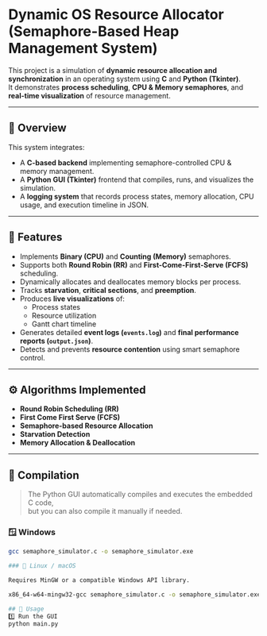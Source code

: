 # Dynamic OS Resource Allocator (Semaphore-Based Heap Management System)

This project is a simulation of **dynamic resource allocation and synchronization** in an operating system using **C** and **Python (Tkinter)**.  
It demonstrates **process scheduling**, **CPU & Memory semaphores**, and **real-time visualization** of resource management.

---

## 🧩 Overview

This system integrates:
- A **C-based backend** implementing semaphore-controlled CPU & memory management.
- A **Python GUI (Tkinter)** frontend that compiles, runs, and visualizes the simulation.
- A **logging system** that records process states, memory allocation, CPU usage, and execution timeline in JSON.

---

## 🧠 Features

- Implements **Binary (CPU)** and **Counting (Memory)** semaphores.
- Supports both **Round Robin (RR)** and **First-Come-First-Serve (FCFS)** scheduling.
- Dynamically allocates and deallocates memory blocks per process.
- Tracks **starvation**, **critical sections**, and **preemption**.
- Produces **live visualizations** of:
  - Process states
  - Resource utilization
  - Gantt chart timeline
- Generates detailed **event logs (`events.log`)** and **final performance reports (`output.json`)**.
- Detects and prevents **resource contention** using smart semaphore control.

---

## ⚙️ Algorithms Implemented

- **Round Robin Scheduling (RR)**
- **First Come First Serve (FCFS)**
- **Semaphore-based Resource Allocation**
- **Starvation Detection**
- **Memory Allocation & Deallocation**

---

## 🧰 Compilation

> The Python GUI automatically compiles and executes the embedded C code,  
> but you can also compile it manually if needed.

### 🪟 Windows
```bash
gcc semaphore_simulator.c -o semaphore_simulator.exe

### 🐧 Linux / macOS

Requires MinGW or a compatible Windows API library.

x86_64-w64-mingw32-gcc semaphore_simulator.c -o semaphore_simulator.exe

## 🚀 Usage
1️⃣ Run the GUI
python main.py

